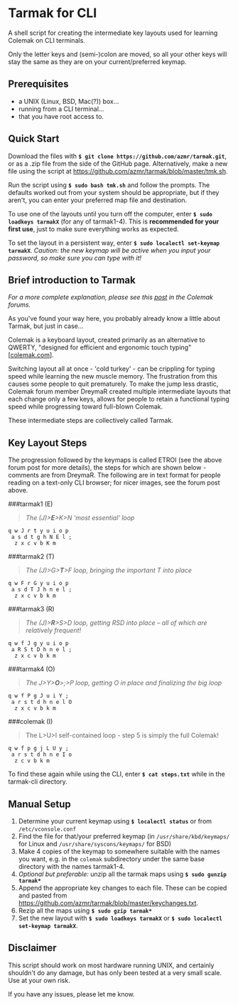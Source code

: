 # Tarmak for CLI
A shell script for creating the intermediate key layouts used for learning Colemak on CLI terminals.

Only the letter keys and (semi-)colon are moved, so all your other keys will stay the same as they are on your current/preferred keymap.

## Prerequisites
 - a UNIX (Linux, BSD, Mac(?)) box...
 - running from a CLI terminal...
 - that you have root access to.

## Quick Start
Download the files with **`$ git clone https://github.com/azmr/tarmak.git`**, or as a .zip file from the side of the GitHub page. Alternatively, make a new file using the script at https://github.com/azmr/tarmak/blob/master/tmk.sh.

Run the script using **`$ sudo bash tmk.sh`** and follow the prompts.
The defaults worked out from your system should be appropriate, but if they aren't, you can enter your preferred map file and destination.

To use one of the layouts until you turn off the computer, enter **`$ sudo loadkeys tarmakX`** (for any of tarmak1-4). This is **recommended for your first use**, just to make sure everything works as expected.

To set the layout in a persistent way, enter **`$ sudo localectl set-keymap tarmakX`**. *Caution: the new keymap will be active when you input your password, so make sure you can type with it!*

## Brief introduction to Tarmak
*For a more complete explanation, please see this [post](http://forum.colemak.com/viewtopic.php?id=1858 "Learn Colemak in steps with the Tarmak layouts!") in the Colemak forums.*

As you've found your way here, you probably already know a little about Tarmak, but just in case...

Colemak is a keyboard layout, created primarily as an alternative to QWERTY, "designed for efficient and ergonomic touch typing" [[colemak.com](http://colemak.com)].

Switching layout all at once - 'cold turkey' - can be crippling for typing speed while learning the new muscle memory.
The frustration from this causes some people to quit prematurely.
To make the jump less drastic, Colemak forum member DreymaR created multiple intermediate layouts that each change only a few keys, allows for people to retain a functional typing speed while progressing toward full-blown Colemak.

These intermediate steps are collectively called Tarmak.

## Key Layout Steps
The progression followed by the keymaps is called ETROI (see the above forum post for more details), the steps for which are shown below - comments are from DreymaR. The following are in text format for people reading on a text-only CLI browser; for nicer images, see the forum post above.

###tarmak1 (E)
>*The (J)>__E__>K>N 'most essential' loop*

```
q w J r t y u i o p
 a s d t g h N E l ;
  z x c v b K m
```

###tarmak2 (T)
>*The (J)>G>__T__>F loop, bringing the important T into place*

```
q w F r G y u i o p
 a s d T J h n e l ;
  z x c v b k m
```

###tarmak3 (R)
>*The (J)>__R__>S>D loop, getting RSD into place – all of which are relatively frequent!*

```
q w f J g y u i o p
 a R S t D h n e l ;
  z x c v b k m
```

###tarmak4 (O)
>*The J>Y>__O__>;>P loop, getting O in place and finalizing the big loop*

```
q w f P g J u i Y ;
 a r s t d h n e l O
  z x c v b k m
```

###colemak (I)
>The L>U>I self-contained loop - step 5 is simply the full Colemak!

```
q w f p g j L U y ;
 a r s t d h n e I o
  z c v b k m
```

To find these again while using the CLI, enter **`$ cat steps.txt`** while in the tarmak-cli directory.

## Manual Setup
1. Determine your current keymap using **`$ localectl status`** or from `/etc/vconsole.conf`
2. Find the file for that/your preferred keymap (in `/usr/share/kbd/keymaps/` for Linux and `/usr/share/syscons/keymaps/` for BSD)
3. Make 4 copies of the keymap to somewhere suitable with the names you want, e.g. in the `colemak` subdirectory under the same base directory with the names tarmak1-4.
4. *Optional but preferable:* unzip all the tarmak maps using **`$ sudo gunzip tarmak*`**
5. Append the appropriate key changes to each file. These can be copied and pasted from https://github.com/azmr/tarmak/blob/master/keychanges.txt.
6. Rezip all the maps using **`$ sudo gzip tarmak*`**
7. Set the new layout with **`$ sudo loadkeys tarmakX`** or **`$ sudo localectl set-keymap tarmakX`**.

## Disclaimer
This script should work on most hardware running UNIX, and certainly shouldn't do any damage, but has only been tested at a very small scale.
Use at your own risk.

If you have any issues, please let me know.
